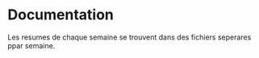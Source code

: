 # Documentation

Les resumes de chaque semaine se trouvent dans des fichiers seperares ppar semaine.